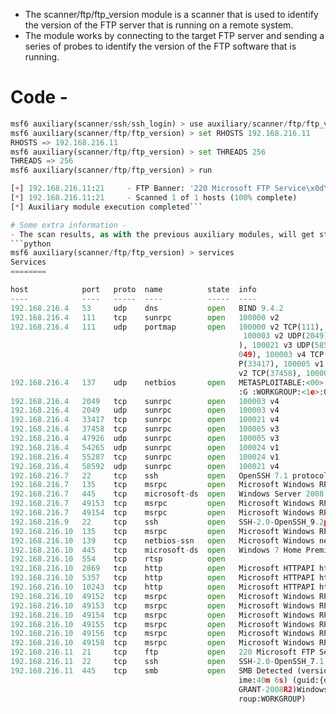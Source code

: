 - The scanner/ftp/ftp_version module is a scanner that is used to identify the version of the FTP server that is running on a remote system.
- The module works by connecting to the target FTP server and sending a series of probes to identify the version of the FTP software that is running.
# Code - 
```python
msf6 auxiliary(scanner/ssh/ssh_login) > use auxiliary/scanner/ftp/ftp_version
msf6 auxiliary(scanner/ftp/ftp_version) > set RHOSTS 192.168.216.11
RHOSTS => 192.168.216.11
msf6 auxiliary(scanner/ftp/ftp_version) > set THREADS 256
THREADS => 256
msf6 auxiliary(scanner/ftp/ftp_version) > run

[+] 192.168.216.11:21     - FTP Banner: '220 Microsoft FTP Service\x0d\x0a'
[*] 192.168.216.11:21     - Scanned 1 of 1 hosts (100% complete)
[*] Auxiliary module execution completed```

# Some extra information - 
- The scan results, as with the previous auxiliary modules, will get stored in the Metasploit database and can be accessed using the services command:
```python
msf6 auxiliary(scanner/ftp/ftp_version) > services
Services
========

host            port   proto  name          state  info
----            ----   -----  ----          -----  ----
192.168.216.4   53     udp    dns           open   BIND 9.4.2
192.168.216.4   111    tcp    sunrpc        open   100000 v2
192.168.216.4   111    udp    portmap       open   100000 v2 TCP(111), 100000 v2 UDP(111), 100024 v1 UDP(54265), 100024 v1 TCP(55287),
                                                    100003 v2 UDP(2049), 100003 v3 UDP(2049), 100003 v4 UDP(2049), 100021 v1 UDP(58592
                                                   ), 100021 v3 UDP(58592), 100021 v4 UDP(58592), 100003 v2 TCP(2049), 100003 v3 TCP(2
                                                   049), 100003 v4 TCP(2049), 100021 v1 TCP(33417), 100021 v3 TCP(33417), 100021 v4 TC
                                                   P(33417), 100005 v1 UDP(47926), 100005 v1 TCP(37458), 100005 v2 UDP(47926), 100005
                                                   v2 TCP(37458), 100005 v3 UDP(47926), 100005 v3 TCP(37458)
192.168.216.4   137    udp    netbios       open   METASPLOITABLE:<00>:U :METASPLOITABLE:<03>:U :METASPLOITABLE:<20>:U :WORKGROUP:<00>
                                                   :G :WORKGROUP:<1e>:G :00:00:00:00:00:00
192.168.216.4   2049   tcp    sunrpc        open   100003 v4
192.168.216.4   2049   udp    sunrpc        open   100003 v4
192.168.216.4   33417  tcp    sunrpc        open   100021 v4
192.168.216.4   37458  tcp    sunrpc        open   100005 v3
192.168.216.4   47926  udp    sunrpc        open   100005 v3
192.168.216.4   54265  udp    sunrpc        open   100024 v1
192.168.216.4   55287  tcp    sunrpc        open   100024 v1
192.168.216.4   58592  udp    sunrpc        open   100021 v4
192.168.216.7   22     tcp    ssh           open   OpenSSH 7.1 protocol 2.0
192.168.216.7   135    tcp    msrpc         open   Microsoft Windows RPC
192.168.216.7   445    tcp    microsoft-ds  open   Windows Server 2008 R2 Standard 7601 Service Pack 1 microsoft-ds
192.168.216.7   49153  tcp    msrpc         open   Microsoft Windows RPC
192.168.216.7   49154  tcp    msrpc         open   Microsoft Windows RPC
192.168.216.9   22     tcp    ssh           open   SSH-2.0-OpenSSH_9.2p1 Debian-2
192.168.216.10  135    tcp    msrpc         open   Microsoft Windows RPC
192.168.216.10  139    tcp    netbios-ssn   open   Microsoft Windows netbios-ssn
192.168.216.10  445    tcp    microsoft-ds  open   Windows 7 Home Premium 7601 Service Pack 1 microsoft-ds workgroup: WORKGROUP
192.168.216.10  554    tcp    rtsp          open
192.168.216.10  2869   tcp    http          open   Microsoft HTTPAPI httpd 2.0 SSDP/UPnP
192.168.216.10  5357   tcp    http          open   Microsoft HTTPAPI httpd 2.0 SSDP/UPnP
192.168.216.10  10243  tcp    http          open   Microsoft HTTPAPI httpd 2.0 SSDP/UPnP
192.168.216.10  49152  tcp    msrpc         open   Microsoft Windows RPC
192.168.216.10  49153  tcp    msrpc         open   Microsoft Windows RPC
192.168.216.10  49154  tcp    msrpc         open   Microsoft Windows RPC
192.168.216.10  49155  tcp    msrpc         open   Microsoft Windows RPC
192.168.216.10  49156  tcp    msrpc         open   Microsoft Windows RPC
192.168.216.10  49158  tcp    msrpc         open   Microsoft Windows RPC
192.168.216.11  21     tcp    ftp           open   220 Microsoft FTP Service\x0d\x0a
192.168.216.11  22     tcp    ssh           open   SSH-2.0-OpenSSH_7.1
192.168.216.11  445    tcp    smb           open   SMB Detected (versions:1, 2) (preferred dialect:SMB 2.1) (signatures:optional) (upt
                                                   ime:40m 6s) (guid:{d82b1a6d-b657-4a62-b4b2-39511412b4da}) (authentication domain:VA
                                                   GRANT-2008R2)Windows 2008 R2 Standard SP1 (build:7601) (name:VAGRANT-2008R2) (workg
                                                   roup:WORKGROUP)

```
